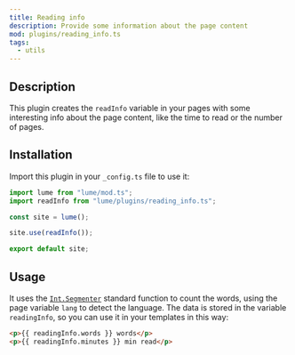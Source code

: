 ```yaml
---
title: Reading info
description: Provide some information about the page content
mod: plugins/reading_info.ts
tags:
  - utils
---
```


## Description

This plugin creates the `readInfo` variable in your pages with some interesting
info about the page content, like the time to read or the number of pages.

## Installation

Import this plugin in your `_config.ts` file to use it:

```js
import lume from "lume/mod.ts";
import readInfo from "lume/plugins/reading_info.ts";

const site = lume();

site.use(readInfo());

export default site;
```

## Usage

It uses the
[`Int.Segmenter`](https://developer.mozilla.org/docs/Web/JavaScript/Reference/Global_Objects/Intl/Segmenter)
standard function to count the words, using the page variable `lang` to detect
the language. The data is stored in the variable `readingInfo`, so you can use
it in your templates in this way:

```html
<p>{{ readingInfo.words }} words</p>
<p>{{ readingInfo.minutes }} min read</p>
```

